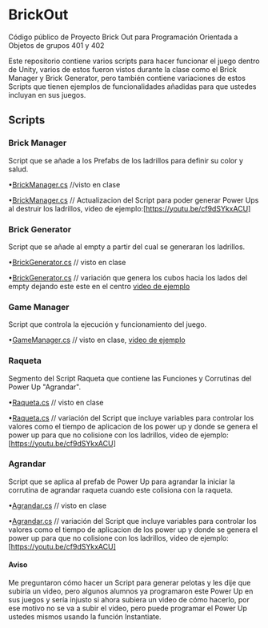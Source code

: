 # BrickOut
Código público de Proyecto Brick Out para Programación Orientada a Objetos de grupos 401 y 402

Este repositorio contiene varios scripts para hacer funcionar el juego dentro de Unity, varios de estos fueron vistos durante la clase como el Brick Manager y Brick Generator, pero también contiene variaciones de estos Scripts que tienen ejemplos de funcionalidades añadidas para que ustedes incluyan en sus juegos.


## Scripts

### Brick Manager
Script que se añade a los Prefabs de los ladrillos para definir su color y salud.

•[BrickManager.cs](https://github.com/AlexanderMartinG/BrickOut/blob/master/Scripts/BrickManager.cs) //visto en clase

•[BrickManager.cs](https://github.com/AlexanderMartinG/BrickOut/blob/master/Scripts/Variaciones/BrickManager.cs) // Actualizacion del Script para poder generar Power Ups al destruir los ladrillos, video de ejemplo:[https://youtu.be/cf9dSYkxACU]

### Brick Generator
Script que se añade al empty a partir del cual se generaran los ladrillos.

•[BrickGenerator.cs](https://github.com/AlexanderMartinG/BrickOut/blob/master/Scripts/BrickGenerator.cs) // visto en clase

•[BrickGenerator.cs](https://github.com/AlexanderMartinG/BrickOut/blob/master/Scripts/Variaciones/BrickGenerator.cs) // variación que genera los cubos hacia los lados del empty dejando este este en el centro [video de ejemplo](https://youtu.be/8ppZGmSgpxw)

### Game Manager
Script que controla la ejecución y funcionamiento del juego.

•[GameManager.cs](https://github.com/AlexanderMartinG/BrickOut/blob/master/Scripts/GameManager.cs) // visto en clase, [video de ejemplo](https://youtu.be/n8dODAFBlRU)

### Raqueta
Segmento del Script Raqueta que contiene las Funciones y Corrutinas del Power Up "Agrandar".

•[Raqueta.cs](https://github.com/AlexanderMartinG/BrickOut/blob/master/Scripts/Raqueta.cs) // visto en clase

•[Raqueta.cs](https://github.com/AlexanderMartinG/BrickOut/blob/master/Scripts/Variaciones/Raqueta.cs) // variación del Script que incluye variables para controlar los valores como el tiempo de aplicacion de los power up y donde se genera el power up para que no colisione con los ladrillos, video de ejemplo:[https://youtu.be/cf9dSYkxACU]

### Agrandar
Script que se aplica al prefab de Power Up para agrandar la iniciar la corrutina de agrandar raqueta cuando este colisiona con la raqueta.

•[Agrandar.cs](https://github.com/AlexanderMartinG/BrickOut/blob/master/Scripts/Agrandar.cs) // visto en clase

•[Agrandar.cs](https://github.com/AlexanderMartinG/BrickOut/blob/master/Scripts/Variaciones/Agrandar.cs) // variación del Script que incluye variables para controlar los valores como el tiempo de aplicacion de los power up y donde se genera el power up para que no colisione con los ladrillos, video de ejemplo:[https://youtu.be/cf9dSYkxACU]


#### Aviso
Me preguntaron cómo hacer un Script para generar pelotas y les dije que subiría un video, pero algunos alumnos ya programaron este Power Up en sus juegos y sería injusto si ahora subiera un video de cómo hacerlo, por ese motivo no se va a subir el video, pero puede programar el Power Up ustedes mismos usando la función Instantiate.
